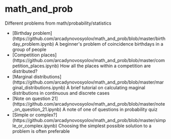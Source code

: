 # math_and_prob
Different problems from math/probability/statistics
<ul>
<li>[Birthday problem](https://github.com/arcadynovosyolov/math_and_prob/blob/master/birthday_problem.ipynb) A beginner's problem of coincidence birthdays in a group of people</li>
<li>[Competition places](https://github.com/arcadynovosyolov/math_and_prob/blob/master/competition_places.ipynb) How all the places within a competition are distributed?</li>
<li>[Marginal distributions](https://github.com/arcadynovosyolov/math_and_prob/blob/master/marginal_distributions.ipynb) A brief tutorial on calculating maginal distributions in continuous and discrete cases</li>
<li>[Note on question 21](https://github.com/arcadynovosyolov/math_and_prob/blob/master/note_on_question_21.ipynb) A note of one of questions in probability quiz</li>
<li>[Simple or complex?](https://github.com/arcadynovosyolov/math_and_prob/blob/master/simple_or_complex.ipynb) Choosing the simplest possible solution to a problem is often preferable</li>
</ul>
